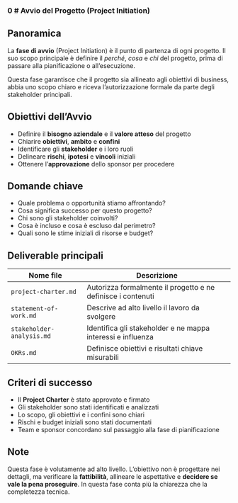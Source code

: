 ### 0 # Avvio del Progetto (Project Initiation)

## Panoramica

La **fase di avvio** (Project Initiation) è il punto di partenza di ogni progetto. Il suo scopo principale è definire il *perché*, *cosa* e *chi* del progetto, prima di passare alla pianificazione o all’esecuzione.

Questa fase garantisce che il progetto sia allineato agli obiettivi di business, abbia uno scopo chiaro e riceva l’autorizzazione formale da parte degli stakeholder principali.

## Obiettivi dell’Avvio

- Definire il **bisogno aziendale** e il **valore atteso** del progetto
- Chiarire **obiettivi**, **ambito** e **confini**
- Identificare gli **stakeholder** e i loro ruoli
- Delineare **rischi**, **ipotesi** e **vincoli** iniziali
- Ottenere l’**approvazione** dello sponsor per procedere

## Domande chiave

- Quale problema o opportunità stiamo affrontando?
- Cosa significa successo per questo progetto?
- Chi sono gli stakeholder coinvolti?
- Cosa è incluso e cosa è escluso dal perimetro?
- Quali sono le stime iniziali di risorse e budget?

## Deliverable principali

| Nome file                | Descrizione                                         |
|--------------------------|-----------------------------------------------------|
| `project-charter.md`     | Autorizza formalmente il progetto e ne definisce i contenuti |
| `statement-of-work.md`   | Descrive ad alto livello il lavoro da svolgere      |
| `stakeholder-analysis.md`| Identifica gli stakeholder e ne mappa interessi e influenza |
| `OKRs.md`                | Definisce obiettivi e risultati chiave misurabili   |

## Criteri di successo

- Il **Project Charter** è stato approvato e firmato
- Gli stakeholder sono stati identificati e analizzati
- Lo scopo, gli obiettivi e i confini sono chiari
- Rischi e budget iniziali sono stati documentati
- Team e sponsor concordano sul passaggio alla fase di pianificazione

## Note

Questa fase è volutamente ad alto livello. L’obiettivo non è progettare nei dettagli, ma verificare la **fattibilità**, allineare le aspettative e **decidere se vale la pena proseguire**. In questa fase conta più la chiarezza che la completezza tecnica.